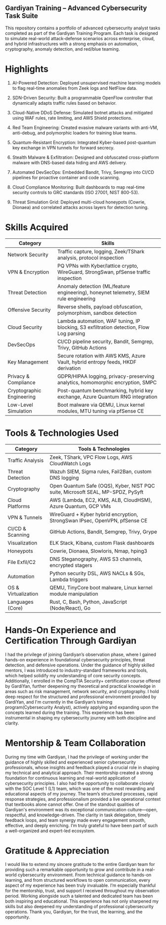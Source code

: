 ## Gardiyan Training – Advanced Cybersecurity Task Suite
This repository contains a portfolio of advanced cybersecurity analyst tasks completed as part of the Gardiyan Training Program. Each task is designed to simulate real-world attack-defense scenarios across enterprise, cloud, and hybrid infrastructures with a strong emphasis on automation, cryptography, anomaly detection, and red/blue teaming.

#  Highlights
1. AI-Powered Detection: Deployed unsupervised machine learning models to flag real-time anomalies from Zeek logs and NetFlow data.

2. SDN-Driven Security: Built a programmable OpenFlow controller that dynamically adapts traffic rules based on behavior.

3. Cloud-Native DDoS Defense: Simulated botnet attacks and mitigated using WAF rules, rate limiting, and AWS Shield protections.

4. Red Team Engineering: Created evasive malware variants with anti-VM, anti-debug, and polymorphic loaders for training blue teams.

5. Quantum-Resistant Encryption: Integrated Kyber-based post-quantum key exchange in VPN tunnels for forward secrecy.

6. Stealth Malware & Exfiltration: Designed and obfuscated cross-platform malware with DNS-based data hiding and AWS delivery.

7. Automated DevSecOps: Embedded Bandit, Trivy, Semgrep into CI/CD pipelines for proactive container and code scanning.

8. Cloud Compliance Monitoring: Built dashboards to map real-time security controls to GRC standards (ISO 27001, NIST 800-53).

9. Threat Simulation Grid: Deployed multi-cloud honeypots (Cowrie, Dionaea) and correlated attacks across layers for detection tuning.

# Skills Acquired
| Category                     | Skills                                                                                  |
| ---------------------------- | --------------------------------------------------------------------------------------- |
|    Network Security          | Traffic capture, logging, Zeek/TShark analysis, protocol inspection                     |
|    VPN & Encryption          | PQ VPNs with Kyber/lattice crypto, WireGuard, StrongSwan, pfSense traffic inspection    |
|    Threat Detection          | Anomaly detection (ML/feature engineering), honeynet telemetry, SIEM rule engineering   |
|    Offensive Security        | Reverse shells, payload obfuscation, polymorphism, sandbox detection                    |
|    Cloud Security            | Lambda automation, WAF tuning, IP blocking, S3 exfiltration detection, Flow Log parsing |
|    DevSecOps                 | CI/CD pipeline security, Bandit, Semgrep, Trivy, GitHub Actions                         |
|    Key Management            | Secure rotation with AWS KMS, Azure Vault, hybrid entropy feeds, HKDF derivation        |
|    Privacy & Compliance      | GDPR/HIPAA logging, privacy-preserving analytics, homomorphic encryption, SMPC          |
|    Cryptographic Engineering | Post-quantum benchmarking, hybrid key exchange, Azure Quantum RNG integration           |
|    Low-Level Simulation      | Boot malware via QEMU, Linux kernel modules, MTU tuning via pfSense CE                  |

# Tools & Technologies Used
| Category               | Tools & Technologies                                                            |
| ---------------------- | ------------------------------------------------------------------------------- |
|    Traffic Analysis    | Zeek, TShark, VPC Flow Logs, AWS CloudWatch Logs                                |
|    Threat Detection    | Wazuh SIEM, Sigma rules, Fail2Ban, custom DNS logging                           |
|    Cryptography        | Open Quantum Safe (OQS), Kyber, NIST PQC suite, Microsoft SEAL, MP-SPDZ, PySyft |
|    Cloud Platforms     | AWS (Lambda, EC2, KMS, ALB, CloudHSM), Azure Quantum, GCP VMs                   |
|    VPN & Tunnels       | WireGuard + Kyber hybrid encryption, StrongSwan IPsec, OpenVPN, pfSense CE      |
|    CI/CD & Scanning    | GitHub Actions, Bandit, Semgrep, Trivy, Grype                                   |
|    Visualization       | ELK Stack, Kibana, custom Flask dashboards                                      |
|    Honeypots           | Cowrie, Dionaea, Slowloris, Nmap, hping3                                        |
|    File Exfil/C2       | DNS Steganography, AWS S3 channels, encrypted stagers                           |
|    Automation          | Python security DSL, AWS NACLs & SGs, Lambda triggers                           |
|    OS & Virtualization | QEMU, TinyCore boot malware, Linux kernel module manipulation                   |
|    Languages (Core)    | Rust, C, Bash, Python, JavaScript (Node/React), Go                              |

# Hands-On Experience and Certification Through Gardiyan
I had the privilege of joining Gardiyan’s observation phase, where I gained hands-on experience in foundational cybersecurity principles, threat detection, and defensive operations. Under the guidance of highly skilled mentors, I was introduced to industry-standard frameworks and tools, which helped solidify my understanding of core security concepts. Additionally, I enrolled in the CompTIA Security+ certification course offered by GardiYan, further deepening my theoretical and practical knowledge in areas such as risk management, network security, and cryptography. I hold deep respect for the structured and professional environment provided by GardiYan, and I'm currently in the Gardiyan’s training program(Cybersecurity Analyst), actively applying and expanding upon the concepts learned during the training. This experience has been instrumental in shaping my cybersecurity journey with both discipline and clarity.

# Mentorship & Team Collaboration
During my time with Gardiyan, I had the privilege of working under the guidance of highly skilled and experienced senior cybersecurity professionals, whose insights and feedback played a crucial role in shaping my technical and analytical approach. Their mentorship created a strong foundation for continuous learning and real-world application of cybersecurity principles. I also had the opportunity to collaborate closely with the SOC Level 1 (L1) team, which was one of the most rewarding and educational aspects of my journey. The team’s structured processes, rapid response strategies, and professionalism provided a live operational context that textbooks alone cannot offer. One of the standout qualities of Gardiyan's environment was its exceptional communication culture—open, respectful, and knowledge-driven. The clarity in task delegation, timely feedback loops, and team synergy made every engagement smooth, effective, and deeply enriching. I’m truly grateful to have been part of such a well-organized and expert-led ecosystem.

# Gratitude & Appreciation
I would like to extend my sincere gratitude to the entire Gardiyan team for providing such a remarkable opportunity to grow and contribute in a real-world cybersecurity environment. From technical guidance to hands-on learning, and from structured workflows to open communication, every aspect of my experience has been truly invaluable. I’m especially thankful for the mentorship, trust, and support I received throughout my observation period. Working alongside such a talented and dedicated team has been both inspiring and educational. This experience has not only sharpened my skills but also deepened my understanding of professional cybersecurity operations.
Thank you, Gardiyan, for the trust, the learning, and the opportunity.
